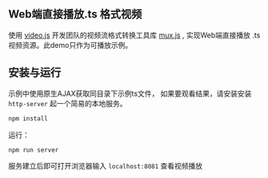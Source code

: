 ## Web端直接播放.ts 格式视频

使用 [video.js](https://github.com/videojs/video.js) 开发团队的视频流格式转换工具库 [mux.js](https://github.com/videojs/mux.js) , 实现Web端直接播放 .ts 视频资源。此demo只作为可播放示例。

## 安装与运行
示例中使用原生AJAX获取同目录下示例ts文件， 如果要观看结果，请安装安装 `http-server` 起一个简易的本地服务。
```bash
npm install
```
运行：
```bash
npm run server
```
服务建立后即可打开浏览器输入 `localhost:8081` 查看视频播放
